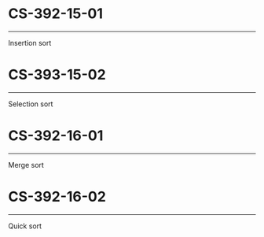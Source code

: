 # CS-392-15-01

--------------

Insertion sort

# CS-393-15-02

--------------

Selection sort

# CS-392-16-01

--------------

Merge sort

# CS-392-16-02

--------------

Quick sort
